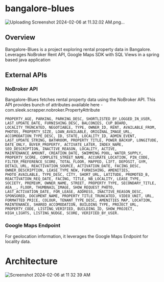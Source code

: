 # bangalore-blues
![Uploading Screenshot 2024-02-06 at 11.32.02 AM.png…]()

## Overview

Bangalore-Blues is a project exploring rental property data in Bangalore. Leverages NoBroker Rent API, Google Maps SDK with SQL Views in a spring based java application

## External APIs

### NoBroker API

Bangalore-Blues fetches rental property data using the NoBroker API. This API provides bunch of attributes available here - com.sleek.scrapper.nobroker.PropertyAttribute

`PROPERTY_AGE, PARKING, PARKING_DESC, SHORTLISTED_BY_LOGGED_IN_USER, LAST_UPDATE_DATE, FURNISHING_DESC, BALCONIES, CUP_BOARD, LOCALITY_TRUNCATED, NEGOTIABLE, TYPE, OWNER_ID, RENT, AVAILABLE_FROM, PHOTOS, PROPERTY_SIZE, LOAN_AVAILABLE, ORIGINAL_IMAGE_URL, ACCOMODATION_TYPE_DESC, ID, STATE, LOCALITY_ID, ADMIN_EVENT, LAST_UPDATE_STRING, BATHROOM, PROPERTY_TITLE, POWER_BACKUP, LONGITUDE, DATE_ONLY, BUYER_PROPERTY, ACTIVATE_LATER, INDEX_NAME, SEO_DESCRIPTION, INACTIVE_REASON, LOCALITY, ACTIVE, MAINTENANCE_AMOUNT, CREATION_DATE, SWIMMING_POOL, WATER_SUPPLY, PROPERTY_SCORE, COMPLETE_STREET_NAME, ACCURATE_LOCATION, PIN_CODE, FILTER_PREFERENCE_SCORE, TOTAL_FLOOR, MAPPED, LIFT, DEPOSIT, GYM, DETAIL_URL, REACTIVATION_SOURCE, ACTIVATION_DATE, FACING_DESC, OWNER_DESCRIPTION, LEASE_TYPE_NEW, FURNISHING, AMENITIES, PHOTO_AVAILABLE, TYPE_DESC, CITY, SHORT_URL, LATITUDE, PROMOTED_B, REACTIVATION_REQ_DATE, FACING, TITLE, NB_LOCALITY, LEASE_TYPE, SOCIETY, PREMIUM, OWNER_NAME, STREET, PROPERTY_TYPE, SECONDARY_TITLE, AEA__, FLOOR, THUMBNAIL_IMAGE, SHOW_REQUEST_PHOTO, LAST_ACTIVATION_DATE, FOR_LEASE, ADDRESS, INACTIVE_REASON_DESC, SPONSORED, DOCUMENT_NAME, PROPERTY_TITLE_TRUNCATED, VIDEO_UNIT, URL, FORMATTED_PRICE, COLOUR, TENANT_TYPE_DESC, AMENITIES_MAP, LOCATION, MAINTENANCE, SHARED_ACCOMODATION, BUILDING_TYPE, PROJECT_URL, PROPERTY_CODE, LISTING_VERIFIED, BUILDING_ID, SHOW_PROJECT, HIGH_LIGHTS, LISTING_NUDGE, SCORE, VERIFIED_BY_USER.
`

### Google Maps Endpoint

For geolocation information, it leverages the Google Maps Endpoint for locality data.

# Architecture

![Screenshot 2024-02-06 at 11 32 39 AM](https://github.com/aniketraj1947/bangalore-blues/assets/39947497/832e15cc-b166-4eb3-b3b5-02fe226e774a)
